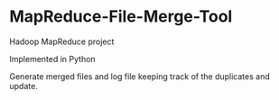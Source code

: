 # MapReduce-File-Merge-Tool
Hadoop MapReduce project

Implemented in Python

Generate merged files and log file keeping track of the duplicates and update.
